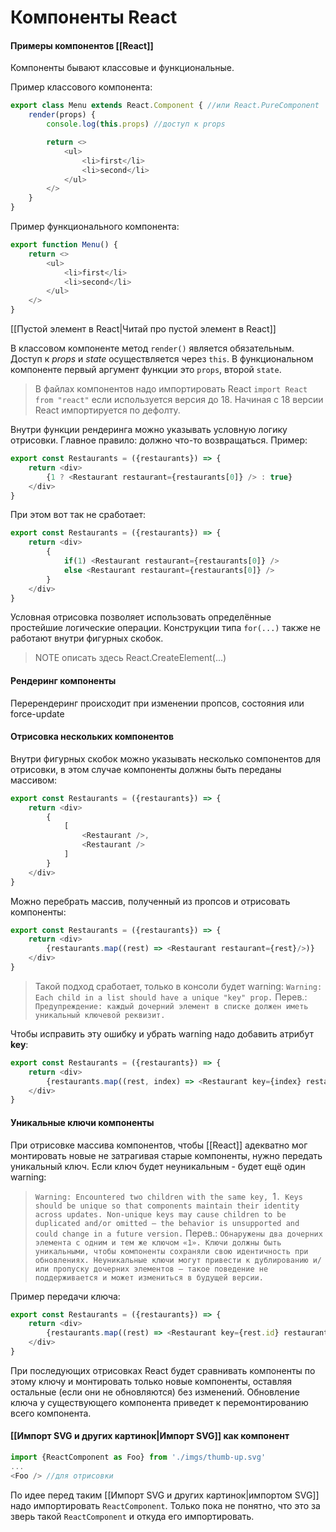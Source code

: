 # Компоненты React
#### Примеры компонентов [[React]]
Компоненты бывают классовые и функциональные.

Пример классового компонента:
```js
export class Menu extends React.Component { //или React.PureComponent
    render(props) {
        console.log(this.props) //доступ к props

        return <>
            <ul>
                <li>first</li>
                <li>second</li>
            </ul>
        </>
    }
}
```

Пример функционального компонента:
```js
export function Menu() {
    return <>
        <ul>
            <li>first</li>
            <li>second</li>
        </ul>
    </>
}
```

[[Пустой элемент в React|Читай про пустой элемент в React]]

В классовом компоненте метод `render()` является обязательным. Доступ к _props_ и _state_ осуществляется через `this`. В функциональном компоненте первый аргумент функции это `props`, второй `state`.

> В файлах компонентов надо импортировать React `import React from "react"` если используется версия до 18. Начиная с 18 версии React импортируется по дефолту.

Внутри функции  рендеринга можно указывать условную логику отрисовки. Главное правило: должно что-то возвращаться. Пример:
```js
export const Restaurants = ({restaurants}) => {
	return <div>
		{1 ? <Restaurant restaurant={restaurants[0]} /> : true}
	</div>
}
```
При этом вот так не сработает:
```js
export const Restaurants = ({restaurants}) => {
	return <div>
		{
			if(1) <Restaurant restaurant={restaurants[0]} />
			else <Restaurant restaurant={restaurants[0]} />
		}
	</div>
}
```
Условная отрисовка позволяет использовать определённые простейшие логические операции. Конструкции типа `for(...)` также не работают внутри фигурных скобок.
>NOTE 
>описать здесь React.CreateElement(...)
#### Рендеринг компоненты
 Перерендеринг происходит при изменении пропсов, состояния или force-update
#### Отрисовка нескольких компонентов
Внутри фигурных скобок можно указывать несколько сомпонентов для отрисовки, в этом случае компоненты должны быть переданы массивом:
```js
export const Restaurants = ({restaurants}) => {
	return <div>
		{
			[
				<Restaurant />,
				<Restaurant />
			]
		}
	</div>
}
```
Можно перебрать массив, полученный из пропсов и отрисовать компоненты:
```js
export const Restaurants = ({restaurants}) => {
	return <div>
		{restaurants.map((rest) => <Restaurant restaurant={rest}/>)}
	</div>
}
```
> Такой подход сработает, только в консоли будет warning:
`Warning: Each child in a list should have a unique "key" prop.` Перев.: `Предупреждение: каждый дочерний элемент в списке должен иметь уникальный ключевой реквизит.`

Чтобы исправить эту ошибку и убрать warning надо добавить атрибут __key__:
```js
export const Restaurants = ({restaurants}) => {
	return <div>
		{restaurants.map((rest, index) => <Restaurant key={index} restaurant={rest}/>)}
	</div>
}
```

#### Уникальные ключи компоненты
При отрисовке массива компонентов, чтобы [[React]] адекватно мог монтировать новые не затрагивая старые компоненты, нужно передать уникальный ключ. Если ключ будет неуникальным - будет ещё один warning:
>`Warning: Encountered two children with the same key, `1`. Keys should be unique so that components maintain their identity across updates. Non-unique keys may cause children to be duplicated and/or omitted — the behavior is unsupported and could change in a future version.` Перев.: `Обнаружены два дочерних элемента с одним и тем же ключом «1». Ключи должны быть уникальными, чтобы компоненты сохраняли свою идентичность при обновлениях. Неуникальные ключи могут привести к дублированию и/или пропуску дочерних элементов — такое поведение не поддерживается и может измениться в будущей версии.`

Пример передачи ключа:
```js
export const Restaurants = ({restaurants}) => {
	return <div>
		{restaurants.map((rest) => <Restaurant key={rest.id} restaurant={rest}/>)}
	</div>
}
```


При последующих отрисовках React будет сравнивать компоненты по этому ключу и монтировать только новые компоненты, оставляя остальные (если они не обновляются) без изменений.
Обновление ключа у существующего компонента приведет к перемонтированию всего компонента.

#### [[Импорт SVG и других картинок|Импорт SVG]] как компонент
```js
import {ReactComponent as Foo} from './imgs/thumb-up.svg'
...
<Foo /> //для отрисовки
```
По идее перед таким [[Импорт SVG и других картинок|импортом SVG]] надо импортировать `ReactComponent`. Только пока не понятно, что это за зверь такой `ReactComponent` и откуда его импортировать.
